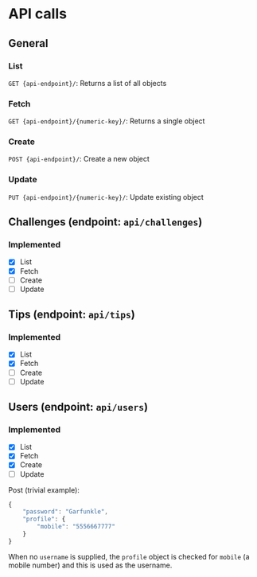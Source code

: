 # API calls
## General
### List
`GET {api-endpoint}/`: Returns a list of all objects

### Fetch
`GET {api-endpoint}/{numeric-key}/`: Returns a single object

### Create
`POST {api-endpoint}/`: Create a new object

### Update
`PUT {api-endpoint}/{numeric-key}/`: Update existing object

## Challenges (endpoint: `api/challenges`)
### Implemented
- [X] List
- [X] Fetch
- [ ] Create
- [ ] Update

## Tips (endpoint: `api/tips`)
### Implemented
- [X] List
- [X] Fetch
- [ ] Create
- [ ] Update

## Users (endpoint: `api/users`)
### Implemented
- [X] List
- [X] Fetch
- [X] Create
- [ ] Update

Post (trivial example):
```javascript
{
    "password": "Garfunkle",
    "profile": {
        "mobile": "5556667777"
    }
}
```
When no `username` is supplied, the `profile` object is checked for `mobile`
(a mobile number) and this is used as the username.

